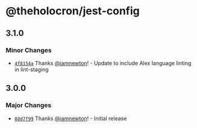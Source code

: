 # @theholocron/jest-config

## 3.1.0

### Minor Changes

-   [`4f8154a`](https://github.com/theholocron/configs/commit/4f8154a534d5d7668cd2659da322448f39646aed) Thanks [@iamnewton](https://github.com/iamnewton)! - Update to include Alex language linting in lint-staging

## 3.0.0

### Major Changes

-   [`88d7f99`](https://github.com/theholocron/configs/commit/88d7f995dd02cdbe63817ac0d13905d5aea3777a) Thanks [@iamnewton](https://github.com/iamnewton)! - Initial release
